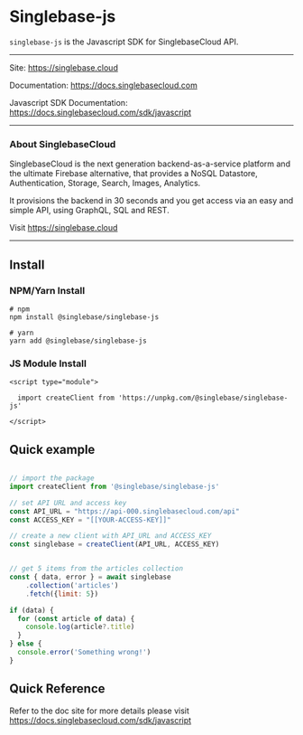 # Singlebase-js


`singlebase-js` is the Javascript SDK for SinglebaseCloud API. 

---

Site: https://singlebase.cloud 

Documentation: https://docs.singlebasecloud.com

Javascript SDK Documentation: https://docs.singlebasecloud.com/sdk/javascript

---

### About SinglebaseCloud

SinglebaseCloud is the next generation backend-as-a-service platform and the ultimate Firebase alternative, that provides a NoSQL Datastore, Authentication, Storage, Search, Images, Analytics. 

It provisions the backend in 30 seconds and you get access via an easy and simple API, using GraphQL, SQL and REST.

Visit https://singlebase.cloud 

---

## Install 


### NPM/Yarn Install

```
# npm
npm install @singlebase/singlebase-js 

# yarn
yarn add @singlebase/singlebase-js 
```


### JS Module Install

```
<script type="module">

  import createClient from 'https://unpkg.com/@singlebase/singlebase-js'

</script>
```


## Quick example 

```js

// import the package
import createClient from '@singlebase/singlebase-js'

// set API URL and access key
const API_URL = "https://api-000.singlebasecloud.com/api"
const ACCESS_KEY = "[[YOUR-ACCESS-KEY]]"

// create a new client with API_URL and ACCESS_KEY
const singlebase = createClient(API_URL, ACCESS_KEY)


// get 5 items from the articles collection
const { data, error } = await singlebase
    .collection('articles')
    .fetch({limit: 5})

if (data) {
  for (const article of data) {
    console.log(article?.title)
  }
} else {
  console.error('Something wrong!')
}

```


## Quick Reference

Refer to the doc site for more details please visit https://docs.singlebasecloud.com/sdk/javascript 

